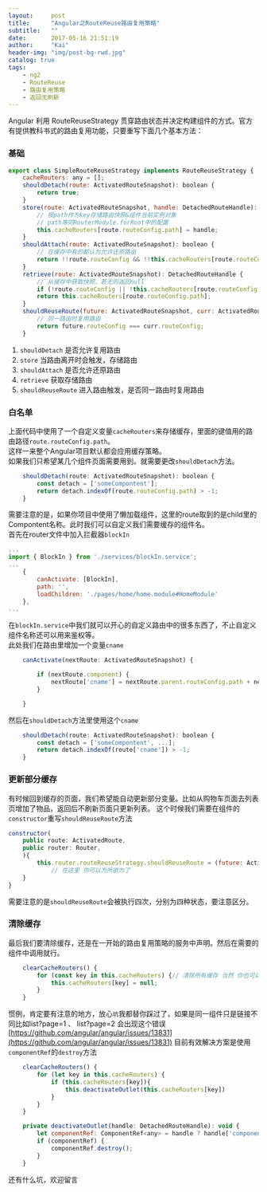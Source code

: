 ```yaml
---
layout:     post
title:      "Angular之RouteReuse路由复用策略"
subtitle:   ""
date:       2017-05-16 21:51:19
author:     "Kai"
header-img: "img/post-bg-rwd.jpg"
catalog: true
tags:
    - ng2
    - RouteReuse
    - 路由复用策略
    - 返回无刷新
---
```




Angular 利用 RouteReuseStrategy 贯穿路由状态并决定构建组件的方式。官方有提供教科书式的路由复用功能，只要重写下面几个基本方法：

### 基础
```js
export class SimpleRouteReuseStrategy implements RouteReuseStrategy {
    cacheRouters: any = [];
    shouldDetach(route: ActivatedRouteSnapshot): boolean {
        return true;
    }
    store(route: ActivatedRouteSnapshot, handle: DetachedRouteHandle): void {
        // 按path作为key存储路由快照&组件当前实例对象
        // path等同RouterModule.forRoot中的配置
        this.cacheRouters[route.routeConfig.path] = handle;
    }
    shouldAttach(route: ActivatedRouteSnapshot): boolean {
        // 在缓存中有的都认为允许还原路由
        return !!route.routeConfig && !!this.cacheRouters[route.routeConfig.path];
    }
    retrieve(route: ActivatedRouteSnapshot): DetachedRouteHandle {
        // 从缓存中获取快照，若无则返回null
        if (!route.routeConfig || !this.cacheRouters[route.routeConfig.path]) return null;
        return this.cacheRouters[route.routeConfig.path];
    }
    shouldReuseRoute(future: ActivatedRouteSnapshot, curr: ActivatedRouteSnapshot): boolean {
        // 同一路由时复用路由
        return future.routeConfig === curr.routeConfig;
    }
```

1. `shouldDetach` 是否允许复用路由
2. `store` 当路由离开时会触发，存储路由
3. `shouldAttach` 是否允许还原路由
4. `retrieve` 获取存储路由
5. `shouldReuseRoute` 进入路由触发，是否同一路由时复用路由

### 白名单

上面代码中使用了一个自定义变量`cacheRouters`来存储缓存，里面的键值用的路由路径`route.routeConfig.path`。<br>
这样一来整个Angular项目默认都会应用缓存策略。<br>
如果我们只希望某几个组件页面需要用到。就需要更改`shouldDetach`方法。<br>
```js
    shouldDetach(route: ActivatedRouteSnapshot): boolean {
        const detach = ['someCompontent'];
        return detach.indexOf(route.routeConfig.path) > -1;
    }
```
需要注意的是，如果你项目中使用了懒加载组件，这里的route取到的是child里的Compontent名称。此时我们可以自定义我们需要缓存的组件名。<br>
首先在router文件中加入拦截器`blockIn`
```js
...
import { BlockIn } from './services/blockIn.service';
...
    {
        canActivate: [BlockIn],
        path: '',
        loadChildren: './pages/home/home.module#HomeModule'
    },
...
```
在`blockIn.service`中我们就可以开心的自定义路由中的很多东西了，不止自定义组件名称还可以用来鉴权等。<br>
此处我们在路由里增加一个变量`cname`
```js
    canActivate(nextRoute: ActivatedRouteSnapshot) {

        if (nextRoute.component) {
            nextRoute['cname'] = nextRoute.parent.routeConfig.path + nextRoute.routeConfig.path;
        }

    }
```
然后在`shouldDetach`方法里使用这个`cname`
```js
    shouldDetach(route: ActivatedRouteSnapshot): boolean {
        const detach = ['someCompontent', ...];
        return detach.indexOf(route['cname']) > -1;
    }
```

### 更新部分缓存

有时候回到缓存的页面，我们希望能自动更新部分变量。比如从购物车页面去列表页增加了物品，返回后不刷新页面只更新列表。
这个时候我们需要在组件的`constructor`重写`shouldReuseRoute`方法
```js
constructor(
    public route: ActivatedRoute,
    public router: Router,
    ){
        this.router.routeReuseStrategy.shouldReuseRoute = (future: ActivatedRouteSnapshot, curr: ActivatedRouteSnapshot) => {
            // 在这里 你可以为所欲为了
    }
}
```
需要注意的是`shouldReuseRoute`会被执行四次，分别为四种状态，要注意区分。

### 清除缓存

最后我们要清除缓存，还是在一开始的路由复用策略的服务中声明。然后在需要的组件中调用就行。

```js
    clearCacheRouters() {
        for (const key in this.cacheRouters) {// 清除所有缓存 当然 你也可以自定义清除部分缓存
            this.cacheRouters[key] = null;
        }
    }

```
惯例，肯定要有注意的地方，放心`坑`我都替你踩过了，如果是同一组件只是链接不同比如list?page=1 、 list?page=2 会出现这个错误[https://github.com/angular/angular/issues/13831](https://github.com/angular/angular/issues/13831)
目前有效解决方案是使用`componentRef`的`destroy`方法

```js
    clearCacheRouters() {
        for (let key in this.cacheRouters) {
            if (this.cacheRouters[key]){
                this.deactivateOutlet(this.cacheRouters[key])
            }
        }
    }

    private deactivateOutlet(handle: DetachedRouteHandle): void {
        let componentRef: ComponentRef<any> = handle ? handle['componentRef'] : null;
        if (componentRef) {
            componentRef.destroy();
        }
    }


```
还有什么坑，欢迎留言
